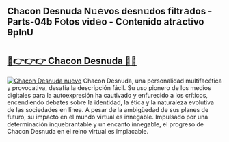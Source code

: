 ## Chacon Desnuda N𝚞𝚎vos desn𝚞dos filtr𝚊dos - Parts-04b F𝚘tos vid𝚎o - C𝚘ntenido atr𝚊ctivo 9pInU

# <h2><a href="http://mbe38z7.tromn.icu/?c=Chacon+Desnuda">🔗👉👉👉 Chacon Desnuda 🔗🔗</a></h2>

[![Chacon Desnuda nuevo](https://i.imgur.com/pEAQMta.gif)](http://mbe38z7.tromn.icu/?c=Chacon+Desnuda)
Chacon Desnuda, una personalidad multifacética y provocativa, desafía la descripción fácil. Su uso pionero de los medios digitales para la autoexpresión ha cautivado y enfurecido a los críticos, encendiendo debates sobre la identidad, la ética y la naturaleza evolutiva de las sociedades en línea. A pesar de la ambigüedad de sus planes de futuro, su impacto en el mundo virtual es innegable. Impulsado por una determinación inquebrantable y un encanto innegable, el progreso de Chacon Desnuda en el reino virtual es implacable.
